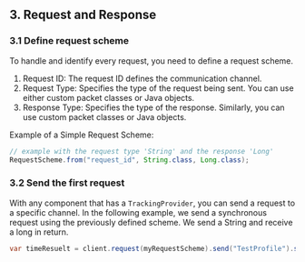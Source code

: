 
## 3. Request and Response

### 3.1 Define request scheme
To handle and identify every request, you need to define a request scheme.
1. Request ID: The request ID defines the communication channel.
2. Request Type: Specifies the type of the request being sent. You can use either custom packet classes or Java objects.
3. Response Type: Specifies the type of the response. Similarly, you can use custom packet classes or Java objects.

Example of a Simple Request Scheme:
```java
// example with the request type 'String' and the response 'Long'
RequestScheme.from("request_id", String.class, Long.class);
```

### 3.2 Send the first request
With any component that has a `TrackingProvider`, you can send a request to a specific channel.
In the following example, we send a synchronous request using the previously defined scheme. We send a String and receive a long in return.
```java
var timeResuelt = client.request(myRequestScheme).send("TestProfile").sync();
```